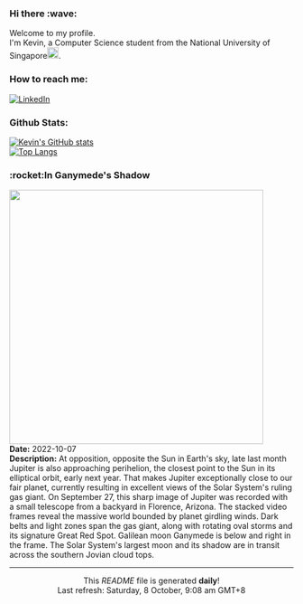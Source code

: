 <h3>Hi there :wave:</h3>

Welcome to my profile.   
I'm Kevin, a Computer Science student from the National University of Singapore<img src="https://img.icons8.com/color/96/000000/singapore-circular.png" width="20px"/>.</p>

<h3>How to reach me: </h3>
<a href="https://www.linkedin.com/in/kevin-foong/"><img alt="LinkedIn" src="https://img.shields.io/badge/linkedin-%230077B5.svg?&style=for-the-badge&logo=linkedin&logoColor=white" /></a> 

<h3>Github Stats: </h3> 

[![Kevin's GitHub stats](https://github-readme-stats.vercel.app/api?username=kevin9foong&theme=tokyonight)](https://github.com/anuraghazra/github-readme-stats) <br/>
[![Top Langs](https://github-readme-stats.vercel.app/api/top-langs/?username=kevin9foong&layout=compact&theme=tokyonight)](https://github.com/anuraghazra/github-readme-stats)

<h3>:rocket:In Ganymede&#39;s Shadow</h3> 
<img width="450" src="https:&#x2F;&#x2F;apod.nasa.gov&#x2F;apod&#x2F;image&#x2F;2210&#x2F;JovianEclipse.jpg" /><br/>
<b>Date:</b> 2022-10-07<br/>
<b>Description:</b> At opposition, opposite the Sun in Earth&#39;s sky, late last month Jupiter is also approaching perihelion, the closest point to the Sun in its elliptical orbit, early next year. That makes Jupiter exceptionally close to our fair planet, currently resulting in excellent views of the Solar System&#39;s ruling gas giant. On September 27, this sharp image of Jupiter was recorded with a small telescope from a backyard in Florence, Arizona. The stacked video frames reveal the massive world bounded by planet girdling winds. Dark belts and light zones span the gas giant, along with rotating oval storms and its signature Great Red Spot. Galilean moon Ganymede is below and right in the frame. The Solar System&#39;s largest moon and its shadow are in transit across the southern Jovian cloud tops.<br/>

------------
<p align="center">This <i>README</i> file is generated <b>daily</b>!</br>
Last refresh: Saturday, 8 October, 9:08 am GMT+8<br />